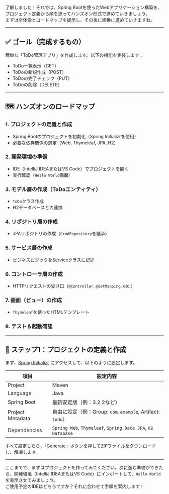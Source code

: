 了解しました！それでは、Spring Bootを使ったWebアプリケーション構築を、プロジェクト定義から順を追ってハンズオン形式で進めていきましょう。  
まずは全体像とロードマップを提示し、その後に順番に進めていきますね。

---

## ✅ ゴール（完成するもの）
簡単な「ToDo管理アプリ」を作成します。以下の機能を実装します：
- ToDo一覧表示（GET）
- ToDoの新規作成（POST）
- ToDoの完了チェック（PUT）
- ToDoの削除（DELETE）

---

## 🗺 ハンズオンのロードマップ

### 1. プロジェクトの定義と作成
- Spring Bootのプロジェクトを初期化（Spring Initializrを使用）
- 必要な依存関係の選定（Web, Thymeleaf, JPA, H2）

### 2. 開発環境の準備
- IDE（IntelliJ IDEAまたはVS Code）でプロジェクトを開く
- 実行確認（`Hello World`画面）

### 3. モデル層の作成（ToDoエンティティ）
- `ToDo`クラス作成
- H2データベースとの連携

### 4. リポジトリ層の作成
- JPAリポジトリの作成（`CrudRepository`を継承）

### 5. サービス層の作成
- ビジネスロジックをServiceクラスに記述

### 6. コントローラ層の作成
- HTTPリクエストの受け口（`@Controller`, `@GetMapping`, etc.）

### 7. 画面（ビュー）の作成
- `Thymeleaf`を使ったHTMLテンプレート

### 8. テスト＆起動確認

---

## 🔰 ステップ1：プロジェクトの定義と作成

まず、[Spring Initializr](https://start.spring.io/) にアクセスして、以下のように設定します。

| 項目 | 設定内容 |
|------|----------|
| Project | Maven |
| Language | Java |
| Spring Boot | 最新安定版（例：3.2.2など） |
| Project Metadata | 自由に設定（例：Group: `com.example`, Artifact: `todo`） |
| Dependencies | `Spring Web`, `Thymeleaf`, `Spring Data JPA`, `H2 Database` |

すべて設定したら、「Generate」ボタンを押してZIPファイルをダウンロードし、解凍します。

---

ここまでで、まずはプロジェクトを作ってみてください。次に進む準備ができたら、開発環境（IntelliJ IDEAまたはVS Code）にインポートして、`Hello World`を表示させてみましょう。  
ご使用予定のIDEはどちらですか？それに合わせて手順を案内します！